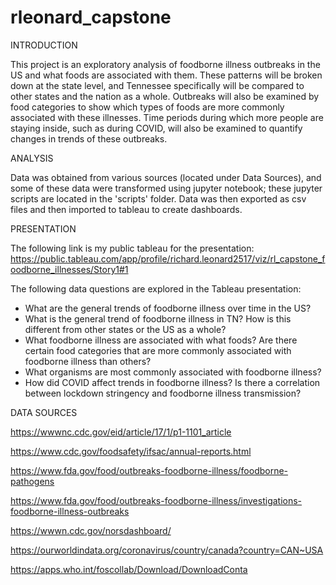 # rleonard_capstone
INTRODUCTION

This project is an exploratory analysis of foodborne illness outbreaks in the US and what foods are associated with them. These patterns will be broken down at the state level, and Tennessee specifically will be compared to other states and the nation as a whole. Outbreaks will also be examined by food categories to show which types of foods are more commonly associated with these illnesses. Time periods during which more people are staying inside, such as during COVID, will also be examined to quantify changes in trends of these outbreaks. 

ANALYSIS

Data was obtained from various sources (located under Data Sources), and some of these data were transformed using jupyter notebook; these jupyter scripts are located in the 'scripts' folder. Data was then exported as csv files and then imported to tableau to create dashboards. 

PRESENTATION

The following link is my public tableau for the presentation: https://public.tableau.com/app/profile/richard.leonard2517/viz/rl_capstone_foodborne_illnesses/Story1#1

The following data questions are explored in the Tableau presentation:
- What are the general trends of foodborne illness over time in the US?
- What is the general trend of foodborne illness in TN? How is this different from other states or the US as a whole?
- What foodborne illness are associated with what foods? Are there certain food categories that are more commonly associated with foodborne illness than others?
- What organisms are most commonly associated with foodborne illness? 
- How did COVID affect trends in foodborne illness? Is there a correlation between lockdown stringency and foodborne illness transmission?

DATA SOURCES

https://wwwnc.cdc.gov/eid/article/17/1/p1-1101_article

https://www.cdc.gov/foodsafety/ifsac/annual-reports.html

https://www.fda.gov/food/outbreaks-foodborne-illness/foodborne-pathogens

https://www.fda.gov/food/outbreaks-foodborne-illness/investigations-foodborne-illness-outbreaks

https://wwwn.cdc.gov/norsdashboard/

https://ourworldindata.org/coronavirus/country/canada?country=CAN~USA

https://apps.who.int/foscollab/Download/DownloadConta
